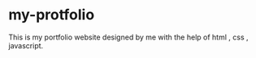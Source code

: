 # my-protfolio
This is my portfolio website designed by me with the help of html , css , javascript. 

























